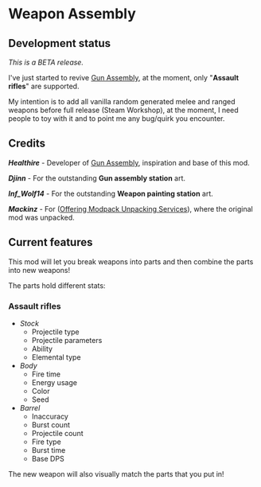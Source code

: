 # Weapon Assembly
## Development status
*This is a BETA release.*

I've just started to revive [Gun Assembly](http://community.playstarbound.com/resources/gun-assembly.2125/), at the moment, only "__Assault rifles__" are supported.

My intention is to add all vanilla random generated melee and ranged weapons before full release (Steam Workshop), at the moment, I need people to toy with it and to point me any bug/quirk you encounter.

## Credits
__*Healthire*__ - Developer of [Gun Assembly](http://community.playstarbound.com/resources/gun-assembly.2125/), inspiration and base of this mod.

__*Djinn*__ - For the outstanding __Gun assembly station__ art.

__*Inf_Wolf14*__ - For the outstanding __Weapon painting station__ art.

__*Mackinz*__ - For ([Offering Modpack Unpacking Services](http://community.playstarbound.com/threads/offering-modpack-unpacking-services.121824/)), where the original mod was unpacked.


## Current features
This mod will let you break weapons into parts and then combine the parts into new weapons!

The parts hold different stats:
### Assault rifles
- *Stock*
  - Projectile type
  - Projectile parameters
  - Ability
  - Elemental type
- *Body*
  - Fire time
  - Energy usage
  - Color
  - Seed
- *Barrel*
  - Inaccuracy
  - Burst count
  - Projectile count
  - Fire type
  - Burst time
  - Base DPS

The new weapon will also visually match the parts that you put in!
